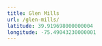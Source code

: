 ```yaml
---
title: Glen Mills
url: /glen-mills/
latitude: 39.919698000000004
longitude: -75.49043230000001
---
```

